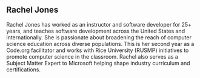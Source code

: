 ## Rachel Jones

Rachel Jones has worked as an instructor and software developer for 25+ years, and teaches software development across the United States and internationally. She is passionate about broadening the reach of computer science education across diverse populations. This is her second year as a Code.org facilitator and works with Rice University (RUSMP) initiatives to promote computer science in the classroom.  Rachel also serves as a Subject Matter Expert to Microsoft helping shape industry curriculum and certifications.
